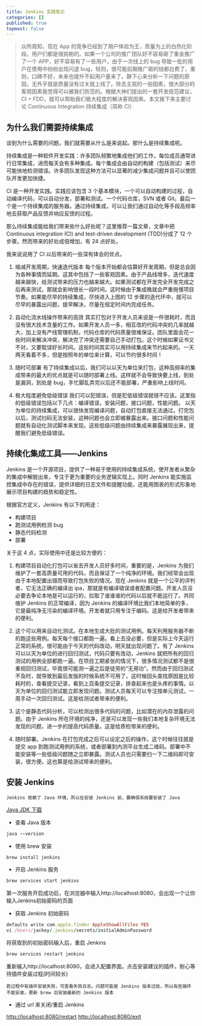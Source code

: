 ```yaml
---
title: Jenkins 实践笔记
categories: []
published: true
topmost: false
---
```


> 众所周知，现在 App 的竞争已经到了用户体验为王，质量为上的白热化阶段。用户们都是很挑剔的。如果一个公司的推广团队好不容易砸了重金推广了一个 APP，好不容易有了一些用户，由于一次线上的 bug 导致一批的用户在使用中纷纷出现闪退 bug，轻则，很可能前期推广砸的钱都白费了，重则，口碑不好，未来也提升不起用户量来了。静下心来分析一下问题的原因，无外乎就是质量没有过关就上线了。除去主观的一些因素，很大部分的客观因素我觉得可以被我们防范的。根据大神们提出的一套开发规范建议，CI + FDD，就可以帮助我们极大程度的解决客观因素。本文接下来主要讨论 Continuous Integration 持续集成（简称 CI）

## 为什么我们需要持续集成

谈到为什么需要的问题，我们就需要从什么是来说起。那什么是持续集成呢。

持续集成是一种软件开发实践：许多团队频繁地集成他们的工作，每位成员通常进行日常集成，进而每天会有多种集成。每个集成会由自动的构建（包括测试）来尽可能快地检测错误。许多团队发现这种方法可以显著的减少集成问题并且可以使团队开发更加快捷。

CI 是一种开发实践。实践应该包含 3 个基本模块，一个可以自动构建的过程，自动编译代码，可以自动分发，部署和测试。一个代码仓库，SVN 或者 Git。最后一个是一个持续集成的服务器。通过持续集成，可以让我们通过自动化等手段高频率地去获取产品反馈并响应反馈的过程。

那么持续集成能给我们带来些什么好处呢？这里推荐一篇文章，文章中把 Continuous integration (CI) and test-driven development (TDD)分成了 12 个步骤。然而带来的好处成倍增加，有 24 点好处。

我来说说用了 CI 以后带来的一些深有体会的优点。

1. 缩减开发周期，快速迭代版本
   每个版本开始都会估算好开发周期，但是总会因为各种事情而延期。这其中包括了一些客观因素。由于产品线增多，迭代速度越来越快，给测试带来的压力也越来越大。如果测试都在开发完全开发完成之后再来测试，那就会影响很长一段时间。这时候由于集成晚就会严重拖慢项目节奏。如果能尽早的持续集成，尽快进入上图的 12 步骤的迭代环中，就可以尽早的暴露出问题，提早解决，尽量在规定时间内完成任务。

2. 自动化流水线操作带来的高效
   其实打包对于开发人员来说是一件很耗时，而且没有很大技术含量的工作。如果开发人员一多，相互改的代码冲突的几率就越大，加上没有产线管理机制，代码仓库的代码质量很难保证。团队里面会花一些时间来解决冲突，解决完了冲突还需要自己手动打包。这个时候如果证书又不对，又要耽误好长时间。这些时间其实可以用持续集成来节约起来的。一天两天看着不多，但是按照年的单位来计算，可以节约很多时间！

3. 随时可部署
   有了持续集成以后，我们可以以天为单位来打包，这种高频率的集成带来的最大的优点就是可以随时部署上线。这样就不会导致快要上线，到处是漏洞，到处是 bug，手忙脚乱弄完以后还不能部署，严重影响上线时间。

4. 极大程度避免低级错误
   我们可以犯错误，但是犯低级错误就很不应该。这里指的低级错误包括以下几点：编译错误，安装问题，接口问题，性能问题。
   以天为单位的持续集成，可以很快发现编译问题，自动打包直接无法通过。打完包以后，测试扫码无法安装，这种问题也会立即被暴露出来。接口问题和性能问题就有自动化测试脚本来发现。这些低级问题由持续集成来暴露展现出来，提醒我们避免低级错误。

## 持续化集成工具——Jenkins

Jenkins 是一个开源项目，提供了一种易于使用的持续集成系统，使开发者从繁杂的集成中解脱出来，专注于更为重要的业务逻辑实现上。同时 Jenkins 能实施监控集成中存在的错误，提供详细的日志文件和提醒功能，还能用图表的形式形象地展示项目构建的趋势和稳定性。

根据官方定义，Jenkins 有以下的用途：

- 构建项目
- 跑测试用例检测 bug
- 静态代码检测
- 部署

关于这 4 点，实际使用中还是比较方便的：

1. 构建项目自动化打包可以省去开发人员好多时间，重要的是，Jenkins 为我们维护了一套高质量可用的代码，而且保证了一个纯净的环境。我们经常会出现由于本地配置出错而导致打包失败的情况。现在 Jenkins 就是一个公平的评判者，它无法正确的编译出 ipa，那就是有编译错误或者配置问题。开发人员没必要去争论本地是可以运行的，拉取了谁谁谁的代码以后就不能运行了。共同维护 Jenkins 的正常编译，因为 Jenkins 的编译环境比我们本地简单的多，它是最纯净无污染的编译环境。开发者就只用专注于编码。这是给开发者带来的便利。

2. 这个可以用来自动化测试。在本地生成大批的测试用例。每天利用服务器不断的跑这些用例。每天每个接口都跑一遍。看上去没必要，但是实际上今天运行正常的系统，很可能由于今天的代码改动，明天就出现问题了。有了 Jenkins 可以以天为单位的进行回归测试，代码只要有改动，Jenkins 就把所有的回归测试的用例全部都跑一遍。在项目工期紧张的情况下，很多情况测试都不是很重视回归测试，毕竟很可能测一遍之后是徒劳的“无用功”。然而由于回归测试不及时，就导致到最后发版的时候系统不可用了，这时候回头查找原因是比较耗时的，查看提交记录，看到上百条提交记录，排查起来也是头疼的事情。以天为单位的回归测试能立即发现问题。测试人员每天可以专注按单元测试，一周手动一次回归测试。这是给测试者带来的便利。

3. 这个是静态代码分析，可以检测出很多代码的问题，比如潜在的内存泄露的问题。由于 Jenkins 所在环境的纯净，还是可以发现一些我们本地复杂环境无法发现的问题，进一步的提高代码质量。这是给质检带来的便利。

4. 随时部署。Jenkins 在打包完成之后可以设定之后的操作，这个时候往往就是提交 app 到跑测试用例的系统，或者部署到内测平台生成二维码。部署中不能安装等一些低级问题随之立即暴露。测试人员也只需要扫一下二维码即可安装，很方便。这也算是给测试带来的便利。

## 安装 Jenkins

`Jenkins 依赖了 Java 环境，所以在安装 Jenkins 前，要确保系统要安装了 Java`

[Java JDK 下载](https://www.oracle.com/java/technologies/javase-downloads.html)

- 查看 Java 版本

```ruby
java --version
```

- 使用 brew 安装

```ruby
brew install jenkins
```

- 开启 Jenkins 服务

```ruby
brew services start jenkins
```

第一次服务开启成功后，在浏览器中输入http://localhost:8080，会出现一个让你输入Jenkins初始密码的页面

- 获取 Jenkins 初始密码

```ruby
defaults write com.apple.finder AppleShowAllFiles YES
vi /Users/jackey/.jenkins/secrets/initialAdminPassword
```

将获取到的初始密码输入后，重启 Jenkins

```ruby
brew services restart jenkins
```

重新输入http://localhost:8080，会进入配置界面。点击安装建议的插件，耐心等待插件安装过程(时间较长)

`若过程中有插件安装失败，可查看失败日志。问题可能是 Jenkins 版本过低，所以有些插件不能安装，更新 brew 后安装最新的 Jenkins 版本`

- 通过 url 来关闭/重启 Jenkins

[http://localhost:8080/restart](http://localhost:8080/restart)
[http://localhost:8080/exit](http://localhost:8080/exit)
